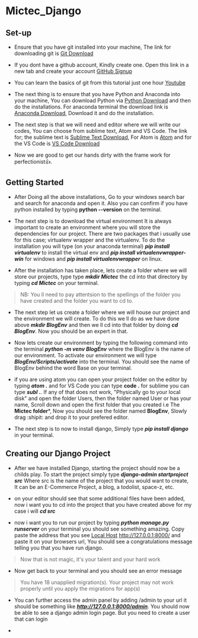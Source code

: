 # Mictec_Django
## Set-up
   - Ensure that you have git installed into your machine, The link for downloading git is [Git Download](https://git-scm.com/download/win)
   
   - If you dont have a github account, Kindly create one. Open this link in a new tab and create your account [GitHub Signup](https://github.com/join)
   
   - You can learn the basics of git from this tutorial just one hour [Youtube](https://www.youtube.com/watch?v=RGOj5yH7evk&t=7s)
   - The next thing is to ensure that you have Python and Anaconda into your machine, You can download Python via     [Python Download](https://www.python.org/ftp/python/3.9.6/python-3.9.6-amd64.exe) and then do the installations. For anaconda terminal the download link is [Anaconda Download](https://www.anaconda.com/download/#windows), Download it and do the installation.
   
   - The next step is that we will need and editor where we will write our codes, You can choose from sublime text, Atom and VS Code. The link for; the sublime text is [Sublime Text Download](https://download.sublimetext.com/Sublime%20Text%20Build%203211%20x64%20Setup.exe), For Atom is [Atom](https://atom.io/download/windows_x64) and for the VS Code is [VS Code Download](https://code.visualstudio.com/download)
   
   - Now we are good to get our hands dirty with the frame work for perfectionist:+1:.

## Getting Started
   - After Doing all the above installations, Go to your windows search bar and search for anaconda and open it. Also you can confirm if you have python installed by typing **python --version** on the terminal. 
   
   - The next step is to download the virtual environment It is always important to create an environment where you will store the dependencies for   our project. There are two packages that i usually use for this case; virtualenv wrapper and the virtualenv. To do the installation you will type (on your anaconda terminal) ***pip install virtualenv*** to install the virtual env and  ***pip install virtualenvwrapper-win*** for windows and ***pip install virtualenvwrapper*** on linux.
 
   - After the installation has taken place, lets create a folder where we will store our projects, type type ***mkdir Mictec*** the cd into that directory by typing ***cd Mictec*** on your terminal.
 
   > NB: You ll need to pay attentsion to the spellings of the folder you have created and the folder you want to cd to.
   
   - The next step let us create a folder where we will house our project and the environment we will create. To do this we ll do as we have done above ***mkdir BlogEnv*** and then we ll cd into that folder by doing ***cd BlogEnv***. Now you should be an expert in that.
   - Now lets create our environment by typing the following command into the terminal ***python -m venv BlogEnv*** where the BlogEnv is the name of our environment. To activate our environment we will type ***BlogEnv/Scripts/activate*** into the terminal. You should see the name of BlogEnv behind the word Base on your terminal.
   
   - if you are using atom you can open your project folder on the editor by typing ***atom .*** and for VS Code you can type **code .** for sublime you can type ***subl .***. If any of that does not work, "Physically go to your local disk" and open the folder Users, then the folder named User or has your name, Scroll down and open the first folder that you created i.e The **Mictec folder***, Now you should see the folder named **BlogEnv**, Slowly drag :shipit: and drop it to your prefered editor.

   - The next step is to now to install django, Simply type ***pip install django*** in your terminal.

## Creating our Django Project
   - After we have installed Django, starting the project should now be a childs play. To start the project simply type ***django-admin startproject src*** Where src is the name of the project that you would want to create, It can be an E-Commerce Project, a blog, a todolist, space-z, etc.
   
   - on your editor should see that some additional files have been added, now i want you to cd into the project that you have created above for my case i will ***cd src***
   
   - now i want you to run our project by typing ***python manage.py runserver*** on your terminal you should see something amazing. Copy paste the address that you see [Local Host](http://127.0.0.1:8000/) http://127.0.0.1:8000/ and paste it on your browsers url, You should see a congratulations message telling you that you have run django.
   > Now that is not magic, it's your talent and your hard work
  
   - Now get back to your terminal and you should see an error message 
   > You have 18 unapplied migration(s). Your project may not work properly until you apply the migrations for app(s)

   - You can further access the admin panel by adding /admin to your url it should be something like ***http://127.0.0.1:8000/admin***. You should now be able to see a django admin login page. But you need to create a user that can login 
   
   - 
   
  
  
 
